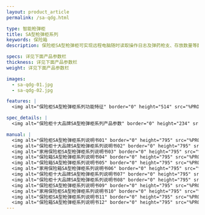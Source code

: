 ```yaml
---
layout: product_article
permalink: /sa-qdg.html

type: 智能枪弹柜
title: SA型枪弹柜系列
keywords: 保险箱
description: 保险柜SA型枪弹柜可实现远程电脑随时读取操作日志及弹药枪支、存放数量等数据，大大提高枪支弹药管理效率，主用于公安、武警、部队等国家安全机关。

specs: 详见下面产品参数栏
thickness: 详见下面产品参数栏
weight: 详见下面产品参数栏

images:
  - sa-qdg-01.jpg
  - sa-qdg-02.jpg

features: |
  <img alt="保险柜SA型枪弹柜系列功能特征" border="0" height="514" src="%PRODIMGS%/sa-qdg-gn.jpg" width="538" />

spec_details: |
  <img alt="保险柜十大品牌SA型枪弹柜系列产品参数" border="0" height="234" src="%PRODIMGS%/sa-qdg-cpcs.jpg" width="538" />

manual: |
  <img alt="保险柜SA型枪弹柜系列说明书01" border="0" height="795" src="%PRODIMGS%/fg-sm01.jpg" width="538" />  
  <img alt="保险柜十大品牌SA型枪弹柜系列说明书02" border="0" height="795" src="%PRODIMGS%/fg-sm02.jpg" width="538" />  
  <img alt="家用保险柜SA型枪弹柜系列说明书03" border="0" height="795" src="%PRODIMGS%/fg-sm03.jpg" width="538" />  
  <img alt="保险箱SA型枪弹柜系列说明书04" border="0" height="795" src="%PRODIMGS%/fg-sm04.jpg" width="538" />  
  <img alt="保险箱SA型枪弹柜系列说明书05" border="0" height="795" src="%PRODIMGS%/fg-sm05.jpg" width="538" />  
  <img alt="家用保险箱SA型枪弹柜系列说明书06" border="0" height="795" src="%PRODIMGS%/fg-sm06.jpg" width="538" />  
  <img alt="保险柜十大品牌SA型枪弹柜系列说明书07" border="0" height="795" src="%PRODIMGS%/fg-sm07.jpg" width="538" />  
  <img alt="保险柜十大品牌SA型枪弹柜系列说明书08" border="0" height="795" src="%PRODIMGS%/fg-sm08.jpg" width="538" />  
  <img alt="保险柜SA型枪弹柜系列说明书09" border="0" height="795" src="%PRODIMGS%/fg-sm09.jpg" width="538" />  
  <img alt="家用保险柜SA型枪弹柜系列说明书10" border="0" height="795" src="%PRODIMGS%/fg-sm10.jpg" width="538" />  
  <img alt="保险柜SA型枪弹柜系列说明书11" border="0" height="795" src="%PRODIMGS%/fg-sm11.jpg" width="538" />  
  <img alt="保险箱SA型枪弹柜系列说明书12" border="0" height="795" src="%PRODIMGS%/fg-sm12.jpg" width="538" />
---
```

